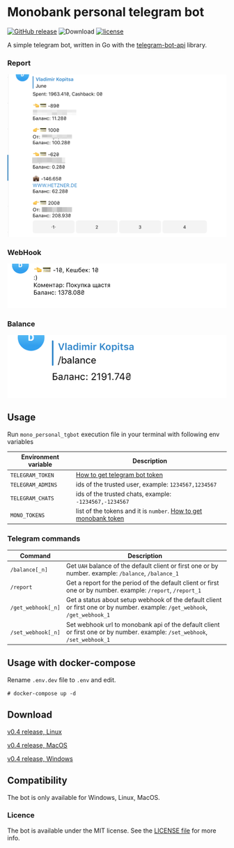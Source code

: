 # Monobank personal telegram bot
[![GitHub release](https://img.shields.io/github/release/vkopitsa/mono_personal_tgbot.svg)]()
![Download](https://img.shields.io/github/downloads/vkopitsa/mono_personal_tgbot/total.svg)
[![license](https://img.shields.io/github/license/vkopitsa/mono_personal_tgbot.svg)]()

A simple telegram bot, written in Go with the [telegram-bot-api](https://github.com/go-telegram-bot-api/telegram-bot-api 'telegram-bot-api') library.

### Report
![mono_personal_tgbot](Resources/screenshot0.png)

### WebHook
![mono_personal_tgbot](Resources/screenshot1.png)

### Balance
![mono_personal_tgbot](Resources/screenshot2.png)

## Usage

Run `mono_personal_tgbot` execution file in your terminal with following env variables

 Environment variable    | Description
------------------------ | -----------------------------------------------------------
`TELEGRAM_TOKEN`         | [How to get telegram bot token](https://core.telegram.org/bots#3-how-do-i-create-a-bot)
`TELEGRAM_ADMINS`        | ids of the trusted user, example: `1234567,1234567`
`TELEGRAM_CHATS`         | ids of the trusted chats, example: `-1234567,-1234567`
`MONO_TOKENS`            | list of the tokens and it is `number`. [How to get monobank token](https://api.monobank.ua/)

### Telegram commands

 Command                 | Description
------------------------ | -----------------------------------------------------------
`/balance[_n]`           | Get `UAH` balance of the default client or first one or by number. example: `/balance`, `/balance_1`
`/report`                | Get a report for the period of the default client or first one or by number. example: `/report`, `/report_1`
`/get_webhook[_n]`       | Get a status about setup webhook of the default client or first one or by number. example: `/get_webhook`, `/get_webhook_1`
`/set_webhook[_n]`       | Set webhook url to monobank api of the default client or first one or by number. example: `/set_webhook`, `/set_webhook_1`


## Usage with docker-compose

Rename `.env.dev` file to `.env` and edit.

    # docker-compose up -d

## Download
[v0.4 release, Linux](https://github.com/vkopitsa/mono_personal_tgbot/releases/download/v0.4/mono_personal_tgbot-linux-amd64)

[v0.4 release, MacOS](https://github.com/vkopitsa/mono_personal_tgbot/releases/download/v0.4/mono_personal_tgbot-darwin-amd64)

[v0.4 release, Windows](https://github.com/vkopitsa/mono_personal_tgbot/releases/download/v0.4/mono_personal_tgbot-windows-amd64.exe)

## Compatibility
The bot is only available for Windows, Linux, MacOS.

### Licence
The bot is available under the MIT license. See the [LICENSE file](https://github.com/vkopitsa/mono_personal_tgbot/blob/master/LICENSE) for more info.
